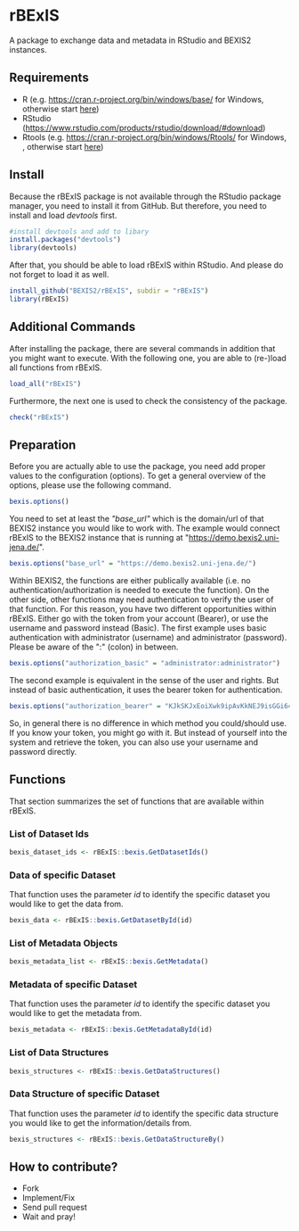 # rBExIS

A package to exchange data and metadata in RStudio and BEXIS2 instances.

## Requirements

- R (e.g. https://cran.r-project.org/bin/windows/base/ for Windows, otherwise start [here](https://cran.r-project.org/bin/))
- RStudio (https://www.rstudio.com/products/rstudio/download/#download)
- Rtools (e.g. https://cran.r-project.org/bin/windows/Rtools/ for Windows, , otherwise start [here](https://cran.r-project.org/bin/))

## Install

Because the rBExIS package is not available through the RStudio package manager, you need to install it from GitHub. But therefore, you need to install and load _devtools_ first.

```r
#install devtools and add to libary
install.packages("devtools")
library(devtools)

```

After that, you should be able to load rBExIS within RStudio. And please do not forget to load it as well.

```r
install_github("BEXIS2/rBExIS", subdir = "rBExIS")
library(rBExIS)
```

## Additional Commands

After installing the package, there are several commands in addition that you might want to execute. With the following one, you are able to (re-)load all functions from rBExIS.

```r
load_all("rBExIS")
```

Furthermore, the next one is used to check the consistency of the package.

```r
check("rBExIS")
```

## Preparation

Before you are actually able to use the package, you need add proper values to the configuration (options). To get a general overview of the options, please use the following command.

```r
bexis.options()
```

You need to set at least the _"base_url"_ which is the domain/url of that BEXIS2 instance you would like to work with. The example would connect rBExIS to the BEXIS2 instance that is running at "https://demo.bexis2.uni-jena.de/".

```r
bexis.options("base_url" = "https://demo.bexis2.uni-jena.de/")
```

Within BEXIS2, the functions are either publically available (i.e. no authentication/authorization is needed to execute the function). On the other side, other functions may need authentication to verify the user of that function. For this reason, you have two different opportunities within rBExIS. Either go with the token from your account (Bearer), or use the username and password instead (Basic). The first example uses basic authentication with administrator (username) and administrator (password). Please be aware of the ":" (colon) in between.

```r
bexis.options("authorization_basic" = "administrator:administrator")
```

The second example is equivalent in the sense of the user and rights. But instead of basic authentication, it uses the bearer token for authentication.

```r
bexis.options("authorization_bearer" = "KJkSKJxEoiXwk9ipAvKkNEJ9isGGi64drtQDRf9KKCDRKSE5JYvz5j8Yx5Unvto5")
```

So, in general there is no difference in which method you could/should use. If you know your token, you might go with it. But instead of yourself into the system and retrieve the token, you can also use your username and password directly.

## Functions

That section summarizes the set of functions that are available within rBExIS.

### List of Dataset Ids

```r
bexis_dataset_ids <- rBExIS::bexis.GetDatasetIds()
```

### Data of specific Dataset

That function uses the parameter _id_ to identify the specific dataset you would like to get the data from.

```r
bexis_data <- rBExIS::bexis.GetDatasetById(id)
```

### List of Metadata Objects

```r
bexis_metadata_list <- rBExIS::bexis.GetMetadata()
```

### Metadata of specific Dataset

That function uses the parameter _id_ to identify the specific dataset you would like to get the metadata from.

```r
bexis_metadata <- rBExIS::bexis.GetMetadataById(id)
```

### List of Data Structures

```r
bexis_structures <- rBExIS::bexis.GetDataStructures()
```

### Data Structure of specific Dataset

That function uses the parameter _id_ to identify the specific data structure you would like to get the information/details from.

```r
bexis_structures <- rBExIS::bexis.GetDataStructureBy()
```

## How to contribute?

* Fork
* Implement/Fix
* Send pull request
* Wait and pray!
